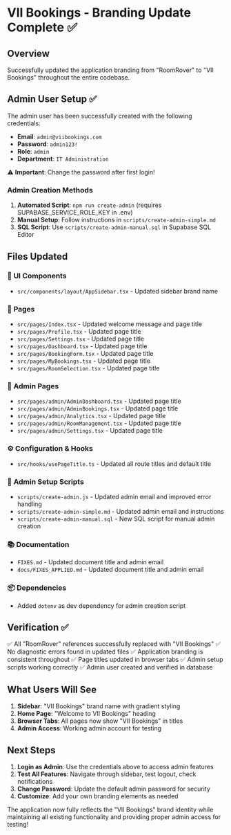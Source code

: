 # VII Bookings - Branding Update Complete ✅

## Overview
Successfully updated the application branding from "RoomRover" to "VII Bookings" throughout the entire codebase.

## Admin User Setup ✅

The admin user has been successfully created with the following credentials:
- **Email**: `admin@viibookings.com`
- **Password**: `admin123!`
- **Role**: `admin`
- **Department**: `IT Administration`

⚠️ **Important**: Change the password after first login!

### Admin Creation Methods

1. **Automated Script**: `npm run create-admin` (requires SUPABASE_SERVICE_ROLE_KEY in .env)
2. **Manual Setup**: Follow instructions in `scripts/create-admin-simple.md`
3. **SQL Script**: Use `scripts/create-admin-manual.sql` in Supabase SQL Editor

## Files Updated

### 🎨 **UI Components**
- `src/components/layout/AppSidebar.tsx` - Updated sidebar brand name

### 📄 **Pages**
- `src/pages/Index.tsx` - Updated welcome message and page title
- `src/pages/Profile.tsx` - Updated page title
- `src/pages/Settings.tsx` - Updated page title
- `src/pages/Dashboard.tsx` - Updated page title
- `src/pages/BookingForm.tsx` - Updated page title
- `src/pages/MyBookings.tsx` - Updated page title
- `src/pages/RoomSelection.tsx` - Updated page title

### 🔧 **Admin Pages**
- `src/pages/admin/AdminDashboard.tsx` - Updated page title
- `src/pages/admin/AdminBookings.tsx` - Updated page title
- `src/pages/admin/Analytics.tsx` - Updated page title
- `src/pages/admin/RoomManagement.tsx` - Updated page title
- `src/pages/admin/Settings.tsx` - Updated page title

### ⚙️ **Configuration & Hooks**
- `src/hooks/usePageTitle.ts` - Updated all route titles and default title

### 📧 **Admin Setup Scripts**
- `scripts/create-admin.js` - Updated admin email and improved error handling
- `scripts/create-admin-simple.md` - Updated admin email and instructions
- `scripts/create-admin-manual.sql` - New SQL script for manual admin creation

### 📚 **Documentation**
- `FIXES.md` - Updated document title and admin email
- `docs/FIXES_APPLIED.md` - Updated document title and admin email

### 📦 **Dependencies**
- Added `dotenv` as dev dependency for admin creation script

## Verification ✅

✅ All "RoomRover" references successfully replaced with "VII Bookings"
✅ No diagnostic errors found in updated files
✅ Application branding is consistent throughout
✅ Page titles updated in browser tabs
✅ Admin setup scripts working correctly
✅ Admin user created and verified in database

## What Users Will See

1. **Sidebar**: "VII Bookings" brand name with gradient styling
2. **Home Page**: "Welcome to VII Bookings" heading
3. **Browser Tabs**: All pages now show "VII Bookings" in titles
4. **Admin Access**: Working admin account for testing

## Next Steps

1. **Login as Admin**: Use the credentials above to access admin features
2. **Test All Features**: Navigate through sidebar, test logout, check notifications
3. **Change Password**: Update the default admin password for security
4. **Customize**: Add your own branding elements as needed

The application now fully reflects the "VII Bookings" brand identity while maintaining all existing functionality and providing proper admin access for testing!